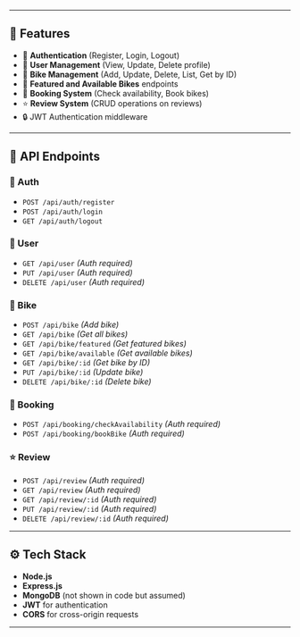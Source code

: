 
---

## 🚀 Features

- 🔐 **Authentication** (Register, Login, Logout)
- 👤 **User Management** (View, Update, Delete profile)
- 🛵 **Bike Management** (Add, Update, Delete, List, Get by ID)
- 🌟 **Featured and Available Bikes** endpoints
- 📅 **Booking System** (Check availability, Book bikes)
- ⭐ **Review System** (CRUD operations on reviews)
- 🔒 JWT Authentication middleware

---

## 🧪 API Endpoints

### 🔑 Auth
- `POST /api/auth/register`
- `POST /api/auth/login`
- `GET /api/auth/logout`

### 👤 User
- `GET /api/user` *(Auth required)*
- `PUT /api/user` *(Auth required)*
- `DELETE /api/user` *(Auth required)*

### 🛵 Bike
- `POST /api/bike` *(Add bike)*
- `GET /api/bike` *(Get all bikes)*
- `GET /api/bike/featured` *(Get featured bikes)*
- `GET /api/bike/available` *(Get available bikes)*
- `GET /api/bike/:id` *(Get bike by ID)*
- `PUT /api/bike/:id` *(Update bike)*
- `DELETE /api/bike/:id` *(Delete bike)*

### 📅 Booking
- `POST /api/booking/checkAvailability` *(Auth required)*
- `POST /api/booking/bookBike` *(Auth required)*

### ⭐ Review
- `POST /api/review` *(Auth required)*
- `GET /api/review` *(Auth required)*
- `GET /api/review/:id` *(Auth required)*
- `PUT /api/review/:id` *(Auth required)*
- `DELETE /api/review/:id` *(Auth required)*

---

## ⚙️ Tech Stack

- **Node.js**
- **Express.js**
- **MongoDB** (not shown in code but assumed)
- **JWT** for authentication
- **CORS** for cross-origin requests

---
